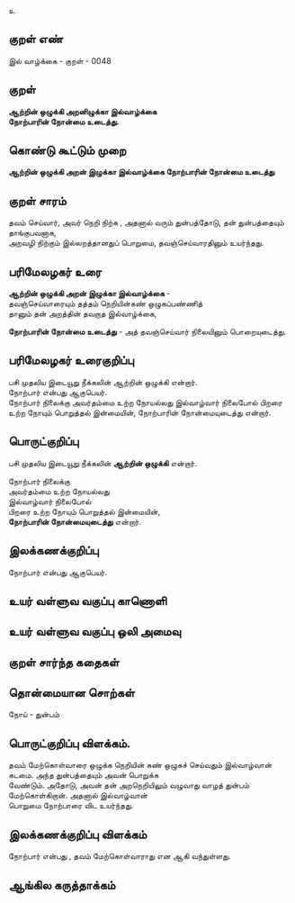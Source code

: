 உ

## குறள் எண் 

இல் வாழ்க்கை - குறள் - 0048
## குறள் 

**ஆற்றின் ஒழுக்கி அறனிழுக்கா இல்வாழ்க்கை  
நோற்பாரின் நோன்மை உடைத்து.** 

## கொண்டு கூட்டும் முறை

**ஆற்றின் ஒழுக்கி அறன் இழுக்கா இல்வாழ்க்கை நோற்பாரின் நோன்மை உடைத்து**  

## குறள் சாரம் 

தவம் செய்வார், அவர் நெறி நிற்க , அதனால் வரும் துன்பத்தோடு, தன் துன்பத்தையும் தாங்குபவனாக,   
அறவழி நிற்கும் இல்லறத்தானதுப் பொறுமை, தவஞ்செய்வாரதினும் உயர்ந்தது.

## பரிமேலழகர் உரை

**ஆற்றின் ஒழுக்கி அறன் இழுக்கா இல்வாழ்க்கை** -  
தவஞ்செய்வாரையும் தத்தம் நெறியின்கண் ஒழுகப்பண்ணித்  
தானும் தன் அறத்தின் தவறாத இல்வாழ்க்கை,  

**நோற்பாரின் நோன்மை உடைத்து** - அத் தவஞ்செய்வார் நிலையினும் பொறையுடைத்து. 	

## பரிமேலழகர் உரைகுறிப்பு   

பசி முதலிய இடையூறு நீக்கலின் ஆற்றின் ஒழுக்கி என்றார்.  
நோற்பார் என்பது ஆகுபெயர்.  
நோற்பார் நிலைக்கு அவர்தம்மை உற்ற நோயல்லது இல்வாழ்வார் நிலைபோல் பிறரை உற்ற நோயும் பொறுத்தல் இன்மையின், நோற்பாரின் நோன்மையுடைத்து என்றார்.   

## பொருட்குறிப்பு 

பசி முதலிய இடையூறு நீக்கலின் **ஆற்றின் ஒழுக்கி** என்றார்.  
 
நோற்பார் நிலைக்கு  
அவர்தம்மை உற்ற நோயல்லது  
இல்வாழ்வார் நிலைபோல்  
பிறரை உற்ற நோயும் பொறுத்தல் இன்மையின்,  
**நோற்பாரின் நோன்மையுடைத்து** என்றார்.    

## இலக்கணக்குறிப்பு  

நோற்பார் என்பது ஆகுபெயர்.  

## உயர் வள்ளுவ வகுப்பு காணொளி


## உயர் வள்ளுவ வகுப்பு ஒலி அமைவு 

 
## குறள் சார்ந்த கதைகள் 


## தொன்மையான சொற்கள்

நோய் - துன்பம் 

## பொருட்குறிப்பு விளக்கம்.

தவம் மேற்கொள்வாரை ஒழுக்க நெறியின் கண் ஒழுகச் செய்வதும் இல்வாழ்வான் கடமை. அந்த துன்பத்தையும் அவன் பொறுக்க  
வேண்டும். அதோடு, அவன் தன் அறநெறியிலும் வழுவாது வாழத் துன்பம் மேற்கொள்கிறான். அதனால் இல்வாழ்வான்   
பொறுமை நோற்பாரை விட உயர்ந்தது. 

## இலக்கணக்குறிப்பு விளக்கம்

நோற்பார் என்பது , தவம் மேற்கொள்வாராது என ஆகி வந்துள்ளது.

## ஆங்கில கருத்தாக்கம் 


